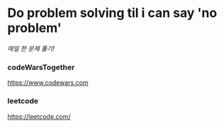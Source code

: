 # Do problem solving til i can say 'no problem'
 *매일 한 문제 풀기!*
### codeWarsTogether
https://www.codewars.com 
### leetcode
https://leetcode.com/

